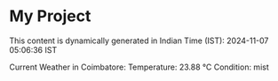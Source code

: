 # My Project

This content is dynamically generated in Indian Time (IST): 2024-11-07 05:06:36 IST


Current Weather in Coimbatore:
Temperature: 23.88 °C
Condition: mist
